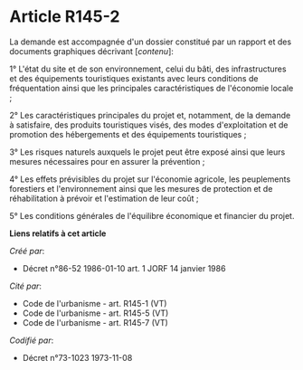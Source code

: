 # Article R145-2

La demande est accompagnée d'un dossier constitué par un rapport et des documents graphiques décrivant [*contenu*]:

1° L'état du site et de son environnement, celui du bâti, des infrastructures et des équipements touristiques existants avec
leurs conditions de fréquentation ainsi que les principales caractéristiques de l'économie locale ;

2° Les caractéristiques principales du projet et, notamment, de la demande à satisfaire, des produits touristiques visés, des
modes d'exploitation et de promotion des hébergements et des équipements touristiques ;

3° Les risques naturels auxquels le projet peut être exposé ainsi que leurs mesures nécessaires pour en assurer la
prévention ;

4° Les effets prévisibles du projet sur l'économie agricole, les peuplements forestiers et l'environnement ainsi que les
mesures de protection et de réhabilitation à prévoir et l'estimation de leur coût ;

5° Les conditions générales de l'équilibre économique et financier du projet.

**Liens relatifs à cet article**

_Créé par_:

  - Décret n°86-52 1986-01-10 art. 1 JORF 14 janvier 1986

_Cité par_:

  - Code de l'urbanisme - art. R145-1 (VT)
  - Code de l'urbanisme - art. R145-5 (VT)
  - Code de l'urbanisme - art. R145-7 (VT)

_Codifié par_:

  - Décret n°73-1023 1973-11-08
